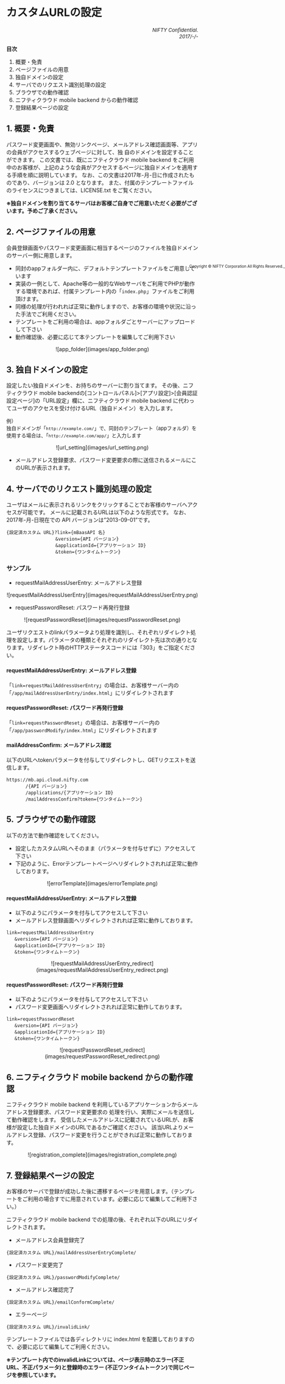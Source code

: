 # カスタムURLの設定
<font size="2"><div style="text-align: right;">_NIFTY Confidential.<br>2017/-/-_</div></font>

__目次__
1. 概要・免責
1. ページファイルの用意
1. 独自ドメインの設定
1. サーバでのリクエスト識別処理の設定
1. ブラウザでの動作確認
1. ニフティクラウド mobile backend からの動作確認
1. 登録結果ページの設定

<div style="position: absolute; right: 0mm; top: 203mm;">
<font size="1">_Copyright © NIFTY Corporation All Rights Reserved._</font>
</div>

<div style="page-break-before:always"></div>

## 1. 概要・免責
パスワード変更画面や、無効リンクページ、メールアドレス確認画面等、アプリの会員がアクセスするウェブページに対して、独
自のドメインを設定することができます。
この文書では、既にニフティクラウド mobile backend をご利用中のお客様が、上記のような会員がアクセスするページに独自ドメインを適用する手順を順に説明しています。
なお、この文書は2017年-月-日に作成されたものであり、バージョンは 2.0 となります。
また、付属のテンプレートファイルのライセンスにつきましては、LICENSE.txt をご覧ください。

__※独自ドメインを割り当てるサーバはお客様ご自身でご用意いただく必要がございます。予めご了承ください。__

<div style="page-break-before:always"></div>

## 2. ページファイルの用意
会員登録画面やパスワード変更画面に相当するページのファイルを独自ドメインのサーバー側に用意します。

* 同封のappフォルダー内に、デフォルトテンプレートファイルをご用意しています
 * 実装の一例として、Apache等の一般的なWebサーバをご利用でPHPが動作する環境であれば、付属テンプレート内の「`index.php`」ファイルをご利用頂けます。
 * 同様の処理が行われれば正常に動作しますので、お客様の環境や状況に沿った手法でご利用ください。
* テンプレートをご利用の場合は、appフォルダごとサーバーにアップロードして下さい
 * 動作確認後、必要に応じて本テンプレートを編集してご利用下さい

<center>![app_folder](images/app_folder.png)</center>

<div style="page-break-before:always"></div>

## 3. 独自ドメインの設定
設定したい独自ドメインを、お持ちのサーバーに割り当てます。
その後、ニフティクラウド mobile backendの[コントロールパネル]>[アプリ設定]>[会員認証設定ページ]の「URL設定」欄に、ニフティクラウド mobile backend に代わってユーザのアクセスを受け付けるURL（独自ドメイン）を入力します。

<font size="2">例）<br>独自ドメインが「`http://example.com/`」で、同封のテンプレート（appフォルダ）を使用する場合は、「`http://example.com/app/`」と入力します</font>

<center>![url_setting](images/url_setting.png)</center>

* メールアドレス登録要求、パスワード変更要求の際に送信されるメールにこのURLが表示されます。

<div style="page-break-before:always"></div>

## 4. サーバでのリクエスト識別処理の設定
ユーザはメールに表示されるリンクをクリックすることでお客様のサーバへアクセスが可能です。
メールに記載されるURLは以下のような形式です。
なお、2017年-月-日現在での API バージョンは”2013-09-01”です。

```
{設定済カスタム URL}?link={mBaasAPI 名}
                  &version={API バージョン}
                  &applicationId={アプリケーション ID}
                  &token={ワンタイムトークン}
```

### サンプル

* requestMailAddressUserEntry: メールアドレス登録
<center>![requestMailAddressUserEntry](images/requestMailAddressUserEntry.png)</center>

* requestPasswordReset: パスワード再発行登録
<center>![requestPasswordReset](images/requestPasswordReset.png)</center>

<div style="page-break-before:always"></div>

ユーザリクエストのlinkパラメータより処理を識別し、それぞれリダイレクト処理を設定します。パラメータの種類とそれぞれのリダイレクト先は次の通りとなります。リダイレクト時のHTTPステータスコードには「303」をご指定ください。

#### requestMailAddressUserEntry: メールアドレス登録
「`link=requestMailAddressUserEntry`」の場合は、お客様サーバー内の「`/app/mailAddressUserEntry/index.html`」にリダイレクトされます

#### requestPasswordReset: パスワード再発行登録
「`link=requestPasswordReset`」の場合は、お客様サーバー内の「`/app/passwordModify/index.html`」にリダイレクトされます

#### mailAddressConfirm: メールアドレス確認

以下のURLへtokenパラメータを付与してリダイレクトし、GETリクエストを送信します。
```url
https://mb.api.cloud.nifty.com
       /{API バージョン}
       /applications/{アプリケーション ID}
       /mailAddressConfirm?token={ワンタイムトークン}
```

<div style="page-break-before:always"></div>

## 5. ブラウザでの動作確認
以下の方法で動作確認をしてください。

* 設定したカスタムURLへそのまま（パラメータを付与せずに）アクセスして下さい
 * 下記のように、Errorテンプレートページへリダイレクトされれば正常に動作しております。

<center>![errorTemplate](images/errorTemplate.png)</center>

#### requestMailAddressUserEntry: メールアドレス登録
* 以下のようにパラメータを付与してアクセスして下さい
 * メールアドレス登録画面へリダイレクトされれば正常に動作しております。
 ```
link=requestMailAddressUserEntry
    &version={API バージョン}
    &applicationId={アプリケーション ID}
    &token={ワンタイムトークン}
```

<center>![requestMailAddressUserEntry_redirect](images/requestMailAddressUserEntry_redirect.png)</center>

<div style="page-break-before:always"></div>

#### requestPasswordReset: パスワード再発行登録
* 以下のようにパラメータを付与してアクセスして下さい
 * パスワード変更画面へリダイレクトされれば正常に動作しております。
 ```
link=requestPasswordReset
    &version={API バージョン}
    &applicationId={アプリケーション ID}
    &token={ワンタイムトークン}
```

<center>![requestPasswordReset_redirect](images/requestPasswordReset_redirect.png)</center>

<div style="page-break-before:always"></div>

## 6. ニフティクラウド mobile backend からの動作確認
ニフティクラウド mobile backend を利用しているアプリケーションからメールアドレス登録要求、パスワード変更要求の
処理を行い、実際にメールを送信して動作確認をします。
受信したメールアドレスに記載されているURLが、お客様が設定した独自ドメインのURLであるかご確認ください。
該当URLよりメールアドレス登録、パスワード変更を行うことができれば正常に動作しております。

<center>![registration_complete](images/registration_complete.png)</center>

<div style="page-break-before:always"></div>

## 7. 登録結果ページの設定
お客様のサーバで登録が成功した後に遷移するページを用意します。（テンプレートをご利用の場合すでに用意されています。必要に応じて編集してご利用下さい。）

ニフティクラウド mobile backend での処理の後、それぞれ以下のURLにリダイレクトされます。

* メールアドレス会員登録完了
```
{設定済カスタム URL}/mailAddressUserEntryComplete/
```
* パスワード変更完了
```
{設定済カスタム URL}/passwordModifyComplete/
```
* メールアドレス確認完了
```
{設定済カスタム URL}/emailConformComplete/
```
* エラーページ
```
{設定済カスタム URL}/invalidLink/
```

テンプレートファイルでは各ディレクトリに index.html を配置しておりますので、必要に応じて編集してご利用ください。

__※テンプレート内でのinvalidLinkについては、ページ表示時のエラー(不正URL、不正パラメータ)と登録時のエラー
(不正ワンタイムトークン)で同じページを参照しています。__
